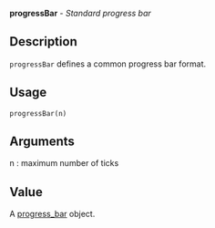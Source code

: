 **progressBar** - *Standard progress bar*

Description
--------------------

`progressBar` defines a common progress bar format.


Usage
--------------------
```
progressBar(n)
```

Arguments
-------------------

n
:   maximum number of ticks




Value
-------------------

A [progress_bar](http://www.rdocumentation.org/packages/progress/topics/progress_bar) object.









